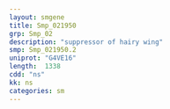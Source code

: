 ```yaml
---
layout: smgene
title: Smp_021950
grp: Smp_02
description: "suppressor of hairy wing"
smp: Smp_021950.2
uniprot: "G4VE16"
length:  1338
cdd: "ns"
kk: ns
categories: sm
---
```

